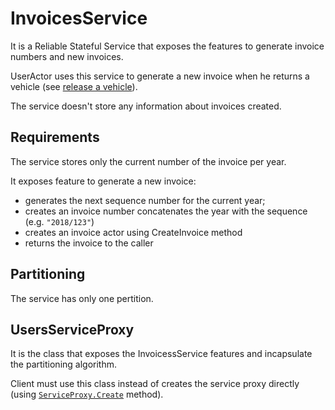 # InvoicesService

It is a Reliable Stateful Service that exposes the features to generate invoice numbers and new invoices.

UserActor uses this service to generate a new invoice when he returns a vehicle (see [release a vehicle](Scenario-ReleaseVehicle.md)).

The service doesn't store any information about invoices created.

## Requirements
The service stores only the current number of the invoice per year.

It exposes feature to generate a new invoice:
* generates the next sequence number for the current year;
* creates an invoice number concatenates the year with the sequence (e.g. `"2018/123"`)
* creates an invoice actor using CreateInvoice method
* returns the invoice to the caller


## Partitioning
The service has only one pertition.

## UsersServiceProxy
It is the class that exposes the InvoicessService features and incapsulate the partitioning algorithm. 

Client must use this class instead of creates the service proxy directly (using <a href="https://docs.microsoft.com/en-us/dotnet/api/microsoft.servicefabric.services.remoting.client.serviceproxy.create?view=azure-dotnet#Microsoft_ServiceFabric_Services_Remoting_Client_ServiceProxy_Create__1_System_Uri_Microsoft_ServiceFabric_Services_Client_ServicePartitionKey_Microsoft_ServiceFabric_Services_Communication_Client_TargetReplicaSelector_System_String_" target="_blank">`ServiceProxy.Create`</a> method).
